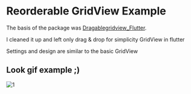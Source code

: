 # Reorderable GridView Example

The basis of the package was [Dragablegridview_Flutter](https://pub.dev/packages/dragablegridview_flutter#-readme-tab-).

I cleaned it up and left only drag & drop for simplicity GridView in flutter

Settings and design are similar to the basic GridView


## Look gif example ;)

![1](https://user-images.githubusercontent.com/33745238/83157373-317a4e80-a10c-11ea-8f7c-c77230093aba.gif)
